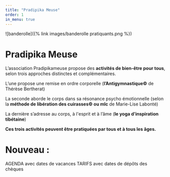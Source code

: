 ```yaml
---
title: "Pradipika Meuse"
order: 1
in_menu: true
---
```

![banderolle]({% link images/banderolle pratiquants.png %})

# Pradipika Meuse

L’association Pradipikameuse propose des **activités de bien-être pour tous**, selon trois approches distinctes et complémentaires. 

L’une propose une remise en ordre corporelle (**l’Antigymnastique©** de Thérèse Bertherat)

La seconde aborde le corps dans sa résonance psycho émotionnelle (selon la **méthode de libération des cuirasses© ou mlc** de Marie-Lise Labonté) 

La dernière s’adresse au corps, à l'esprit et à l’âme (**le yoga d’inspiration tibétaine**)

**Ces trois activités peuvent être pratiquées par tous et à tous les âges.** 


# Nouveau : 
AGENDA avec dates de vacances 
TARIFS avec dates de dépôts des chèques 
